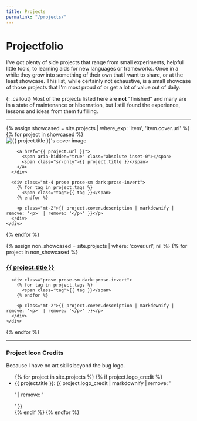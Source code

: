 ```yaml
---
title: Projects
permalink: "/projects/"
---
```


# Projectfolio

I've got plenty of side projects that range from small experiments, helpful
little tools, to learning aids for new languages or frameworks. Once in a
while they grow into something of their own that I want to share, or at the
least showcase. This list, while certainly not exhaustive, is a small showcase
of those projects that I'm most proud of or get a lot of value out of daily.

{: .callout}
Most of the projects listed here are **not** "finished" and many are in a state
of maintenance or hibernation, but I still found the experience, lessons and
ideas from them fulfilling.

---

<div class="mt-6 grid grid-cols-1 gap-x-8 gap-y-8 sm:grid-cols-2 sm:gap-y-10 lg:grid-cols-3 not-prose">
  {% assign showcased = site.projects | where_exp: 'item', 'item.cover.url' %}
  {% for project in showcased %}
    <div class="group">
      <div class="relative">
        <div class="overflow-hidden bg-gray-100">
          <img src="{{ project.cover.url }}" alt="{{ project.title }}'s cover image" class="object-center object-cover">
        </div>

        <a href="{{ project.url }}">
          <span aria-hidden="true" class="absolute inset-0"></span>
          <span class="sr-only">{{ project.title }}</span>
        </a>
      </div>

      <div class="mt-4 prose prose-sm dark:prose-invert">
        {% for tag in project.tags %}
          <span class="tag">{{ tag }}</span>
        {% endfor %}

        <p class="mt-2">{{ project.cover.description | markdownify | remove: '<p>' | remove: '</p>' }}</p>
      </div>
    </div>
  {% endfor %}
</div>

<div class="mt-6 grid grid-cols-1 gap-x-8 gap-y-8 not-prose w-full">
  {% assign non_showcased = site.projects | where: 'cover.url', nil %}
  {% for project in non_showcased %}
    <div class="group">
      <div class="mt-4 flex items-center justify-between text-base font-medium text-gray-900 space-x-8 relative">
        <h3>
          <a href="{{ project.url }}">
            <span aria-hidden="true" class="absolute inset-0"></span>
            {{ project.title }}
          </a>
        </h3>
      </div>

      <div class="prose prose-sm dark:prose-invert">
        {% for tag in project.tags %}
          <span class="tag">{{ tag }}</span>
        {% endfor %}

        <p class="mt-2">{{ project.cover.description | markdownify | remove: '<p>' | remove: '</p>' }}</p>
      </div>
    </div>
  {% endfor %}
</div>

---

### Project Icon Credits
Because I have no art skills beyond the bug logo.

<ul class="w-full">
  {% for project in site.projects  %}
    {% if project.logo_credit %}
      <li><span class="text-xs font-mono">{{ project.title }}: {{ project.logo_credit | markdownify | remove: '<p>' | remove: '</p>' }}</span></li>
    {% endif %}
  {% endfor %}
</ul>
